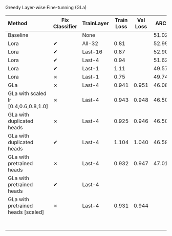Greedy Layer-wise Fine-tunning (GLa)

| **Method**                           | Fix Classifier | TrainLayer | Train Loss | **Val Loss** | ARC   | ARC_norm |
| :----------------------------------- | -------------- | ---------- | ---------- | ------------ | ----- | :------- |
| Baseline                             |                | None       |            |              | 51.02 |          |
| Lora                                 | &#10004;       | All-32     | 0.81       |              | 52.99 |          |
| Lora                                 | &#10004;       | Last-16    | 0.87       |              | 52.90 |          |
| Lora                                 | &#10004;       | Last-4     | 0.94       |              | 51.62 |          |
| Lora                                 | &#10004;       | Last-1     | 1.11       |              | 49.57 |          |
| Lora                                 | &#10007;       | Last-1     | 0.75       |              | 49.74 |          |
| GLa                                  | &#10007;       | Last-4     | 0.941      | 0.951        | 46.08 | 49.40    |
| GLa with scaled lr [0.4,0.6,0.8,1.0] | &#10007;       | Last-4     | 0.943      | 0.948        | 46.50 | 49.32    |
| GLa with duplicated heads            | &#10007;       | Last-4     | 0.925      | 0.946        | 46.50 | 49.66    |
| GLa with duplicated heads            | &#10004;       | Last-4     | 1.104      | 1.040        | 46.59 | 48.46    |
| GLa with pretrained heads            | &#10007;       | Last-4     | 0.932      | 0.947        | 47.01 | 49.83    |
| GLa with pretrained heads            | &#10004;       | Last-4     |            |              |       |          |
| GLa with pretrained heads [scaled]   | &#10007;       | Last-4     | 0.931      | 0.944        |       |          |
|                                      |                |            |            |              |       |          |
|                                      |                |            |            |              |       |          |
|                                      |                |            |            |              |       |          |
|                                      |                |            |            |              |       |          |
|                                      |                |            |            |              |       |          |
|                                      |                |            |            |              |       |          |
|                                      |                |            |            |              |       |          |





 